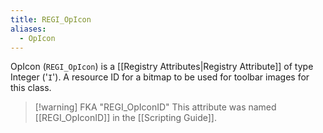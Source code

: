 ```yaml
---
title: REGI_OpIcon
aliases:
  - OpIcon
---
```


OpIcon (`REGI_OpIcon`) is a [[Registry Attributes|Registry Attribute]] of type Integer ('`I`').
A resource ID for a bitmap to be used for toolbar images for this class.
> [!warning] FKA "REGI_OpIconID"
> This attribute was named [[REGI_OpIconID]] in the [[Scripting Guide]].